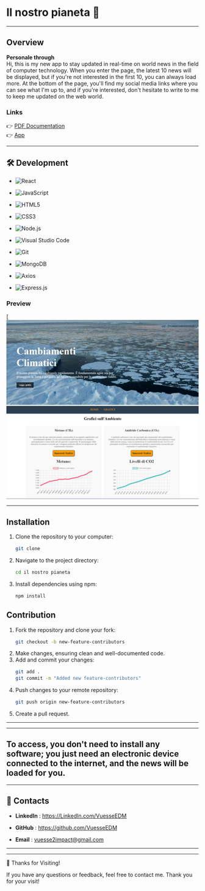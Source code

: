 


# Il nostro pianeta 🚀

---

## Overview

**Personale through**  
Hi, this is my new app to stay updated in real-time on world news in the field of computer technology. When you enter the page, the latest 10 news will be displayed, but if you're not interested in the first 10, you can always load more. At the bottom of the page, you'll find my social media links where you can see what I'm up to, and if you're interested, don't hesitate to write to me to keep me updated on the web world. 

### Links

👉 [PDF Documentation]()    
👉 [App](https://vuesseedm.github.io/il-nostro-pianeta/)      


---
 

## 🛠️  Development   
  

- ![React](https://img.shields.io/badge/React-20232A?style=for-the-badge&logo=react&logoColor=61DAFB)  
- ![JavaScript](https://img.shields.io/badge/JavaScript-323330?style=for-the-badge&logo=javascript&logoColor=F7DF1E)  
- ![HTML5](https://img.shields.io/badge/HTML5-E34F26?style=for-the-badge&logo=html5&logoColor=white)  
- ![CSS3](https://img.shields.io/badge/CSS3-1572B6?style=for-the-badge&logo=css3&logoColor=white)


- ![Node.js](https://img.shields.io/badge/node.js-18.x-green?logo=node.js)
- ![Visual Studio Code](https://img.shields.io/badge/VS%20Code-IDE-blue?logo=visualstudiocode)
- ![Git](https://img.shields.io/badge/Git-VersionControl-orange?logo=git)
- ![MongoDB](https://img.shields.io/badge/MongoDB-Database-brightgreen?logo=mongodb)
- ![Axios](https://img.shields.io/badge/Axios-HTTPClient-blue?logo=axios)
- ![Express.js](https://img.shields.io/badge/Express.js-WebFramework-lightgrey?logo=express)



### Preview
[
![Preview](https://raw.githubusercontent.com/VuesseEDM/il-nostro-pianeta/main/public/img/home.png)  
![Graph Page](https://raw.githubusercontent.com/VuesseEDM/il-nostro-pianeta/main/public/img/graph.png)

---

## Installation

1. Clone the repository to your computer:
    ```bash
    git clone 
    ```
2. Navigate to the project directory:
    ```bash
    cd il nostro pianeta
    ```
3. Install dependencies using npm:
    ```bash
    npm install
    ```

## Contribution

1. Fork the repository and clone your fork:
    ```bash
    git checkout -b new-feature-contributors
    ```
2. Make changes, ensuring clean and well-documented code.
3. Add and commit your changes:
    ```bash
    git add .
    git commit -m "Added new feature-contributors"
    ```
4. Push changes to your remote repository:
    ```bash
    git push origin new-feature-contributors
    ```
5. Create a pull request.

---
      
     
---          
 To access, you don't need to install any software; you just need an electronic device connected to the internet, and the news will be loaded for you.     
  ---
---
👋 **Contacts**  
---

- **LinkedIn**  : https://LinkedIn.com/VuesseEDM

- **GitHub**  : https://github.com/VuesseEDM

- **Email**  : vuesse2impact@gmail.com
---

---
 

🙌 Thanks for Visiting!

If you have any questions or feedback, feel free to contact me. Thank you for your visit!   
